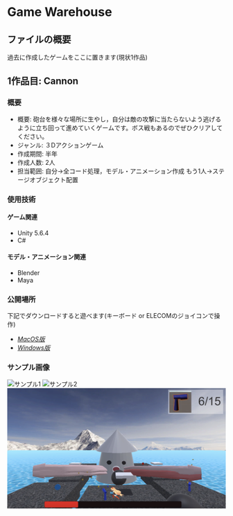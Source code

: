 # Game Warehouse
## ファイルの概要
過去に作成したゲームをここに置きます(現状1作品)

## 1作品目: Cannon
### 概要
* 概要: 砲台を様々な場所に生やし，自分は敵の攻撃に当たらないよう逃げるように立ち回って進めていくゲームです。ボス戦もあるのでぜひクリアしてください。
* ジャンル: ３Dアクションゲーム
* 作成期間: 半年
* 作成人数: 2人
* 担当範囲: 自分→全コード処理，モデル・アニメーション作成
           もう1人→ステージオブジェクト配置

### 使用技術
#### ゲーム関連
* Unity 5.6.4
* C#

#### モデル・アニメーション関連
* Blender
* Maya

### 公開場所
下記でダウンロードすると遊べます(キーボード or ELECOMのジョイコンで操作)

* [*MacOS版*](https://drive.google.com/open?id=1DUQVdnhTHa7neT7xBbExi40uEGe_NLE3)
* [*Windows版*](https://drive.google.com/open?id=1_76dCtj9TfSU7hp5Kz--iNswPFsNEfV3)

### サンプル画像
![サンプル1](Cannon/images/sample1.png)
![サンプル2](Cannon/images/sample2.png)
![サンプル3](Cannon/images/sample3.png)
